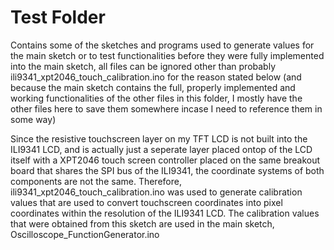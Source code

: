 # Test Folder
Contains some of the sketches and programs used to generate values for the main sketch or to test functionalities before they were fully implemented into the main sketch, all files can be ignored other than probably ili9341_xpt2046_touch_calibration.ino for the reason stated below (and because the main sketch contains the full, properly implemented and working functionalities of the other files in this folder, I mostly have the other files here to save them somewhere incase I need to reference them in some way)

Since the resistive touchscreen layer on my TFT LCD is not built into the ILI9341 LCD, and is actually just a seperate layer placed ontop of the LCD itself with a XPT2046 touch screen controller placed on the same breakout board that shares the SPI bus of the ILI9341, the coordinate systems of both components are not the same. Therefore, ili9341_xpt2046_touch_calibration.ino was used to generate calibration values that are used to convert touchscreen coordinates into pixel coordinates within the resolution of the ILI9341 LCD. The calibration values that were obtained from this sketch are used in the main sketch, Oscilloscope_FunctionGenerator.ino